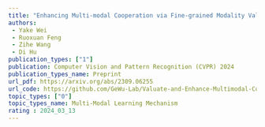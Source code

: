 ```yaml
---  
title: "Enhancing Multi-modal Cooperation via Fine-grained Modality Valuation"  
authors:  
 - Yake Wei
 - Ruoxuan Feng
 - Zihe Wang
 - Di Hu
publication_types: ["1"]  
publication: Computer Vision and Pattern Recognition (CVPR) 2024
publication_types_name: Preprint
url_pdf: https://arxiv.org/abs/2309.06255
url_code: https://github.com/GeWu-Lab/Valuate-and-Enhance-Multimodal-Cooperation
topic_types: ["0"]
topic_types_name: Multi-Modal Learning Mechanism
rating : 2024_03_13
---  
```

